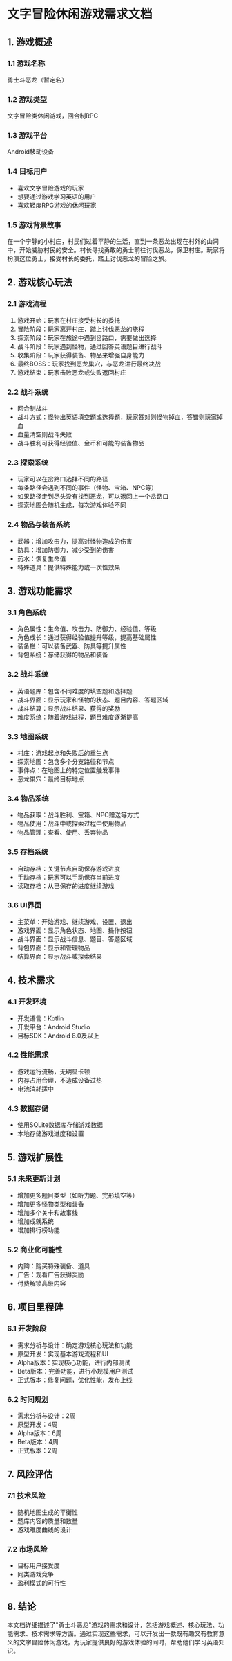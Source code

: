 # 文字冒险休闲游戏需求文档

## 1. 游戏概述

### 1.1 游戏名称
勇士斗恶龙（暂定名）

### 1.2 游戏类型
文字冒险类休闲游戏，回合制RPG

### 1.3 游戏平台
Android移动设备

### 1.4 目标用户
- 喜欢文字冒险游戏的玩家
- 想要通过游戏学习英语的用户
- 喜欢轻度RPG游戏的休闲玩家

### 1.5 游戏背景故事
在一个宁静的小村庄，村民们过着平静的生活，直到一条恶龙出现在村外的山洞中，开始威胁村民的安全。村长寻找勇敢的勇士前往讨伐恶龙，保卫村庄。玩家将扮演这位勇士，接受村长的委托，踏上讨伐恶龙的冒险之旅。

## 2. 游戏核心玩法

### 2.1 游戏流程
1. 游戏开始：玩家在村庄接受村长的委托
2. 冒险阶段：玩家离开村庄，踏上讨伐恶龙的旅程
3. 探索阶段：玩家在旅途中遇到岔路口，需要做出选择
4. 战斗阶段：玩家遇到怪物，通过回答英语题目进行战斗
5. 收集阶段：玩家获得装备、物品来增强自身能力
6. 最终BOSS：玩家找到恶龙巢穴，与恶龙进行最终决战
7. 游戏结束：玩家击败恶龙或失败返回村庄

### 2.2 战斗系统
- 回合制战斗
- 战斗方式：怪物出英语填空题或选择题，玩家答对则怪物掉血，答错则玩家掉血
- 血量清空则战斗失败
- 战斗胜利可获得经验值、金币和可能的装备物品

### 2.3 探索系统
- 玩家可以在岔路口选择不同的路径
- 每条路径会遇到不同的事件（怪物、宝箱、NPC等）
- 如果路径走到尽头没有找到恶龙，可以返回上一个岔路口
- 探索地图会随机生成，每次游戏体验不同

### 2.4 物品与装备系统
- 武器：增加攻击力，提高对怪物造成的伤害
- 防具：增加防御力，减少受到的伤害
- 药水：恢复生命值
- 特殊道具：提供特殊能力或一次性效果

## 3. 游戏功能需求

### 3.1 角色系统
- 角色属性：生命值、攻击力、防御力、经验值、等级
- 角色成长：通过获得经验值提升等级，提高基础属性
- 装备栏：可以装备武器、防具等提升属性
- 背包系统：存储获得的物品和装备

### 3.2 战斗系统
- 英语题库：包含不同难度的填空题和选择题
- 战斗界面：显示玩家和怪物的状态、题目内容、答题区域
- 战斗结算：显示战斗结果、获得的奖励
- 难度系统：随着游戏进程，题目难度逐渐提高

### 3.3 地图系统
- 村庄：游戏起点和失败后的重生点
- 探索地图：包含多个分支路径和节点
- 事件点：在地图上的特定位置触发事件
- 恶龙巢穴：最终目标地点

### 3.4 物品系统
- 物品获取：战斗胜利、宝箱、NPC赠送等方式
- 物品使用：战斗中或探索过程中使用物品
- 物品管理：查看、使用、丢弃物品

### 3.5 存档系统
- 自动存档：关键节点自动保存游戏进度
- 手动存档：玩家可以手动保存当前进度
- 读取存档：从已保存的进度继续游戏

### 3.6 UI界面
- 主菜单：开始游戏、继续游戏、设置、退出
- 游戏界面：显示角色状态、地图、操作按钮
- 战斗界面：显示战斗信息、题目、答题区域
- 背包界面：显示和管理物品
- 结算界面：显示战斗或探索结果

## 4. 技术需求

### 4.1 开发环境
- 开发语言：Kotlin
- 开发平台：Android Studio
- 目标SDK：Android 8.0及以上

### 4.2 性能需求
- 游戏运行流畅，无明显卡顿
- 内存占用合理，不造成设备过热
- 电池消耗适中

### 4.3 数据存储
- 使用SQLite数据库存储游戏数据
- 本地存储游戏进度和设置

## 5. 游戏扩展性

### 5.1 未来更新计划
- 增加更多题目类型（如听力题、完形填空等）
- 增加更多怪物类型和装备
- 增加多个关卡和故事线
- 增加成就系统
- 增加排行榜功能

### 5.2 商业化可能性
- 内购：购买特殊装备、道具
- 广告：观看广告获得奖励
- 付费解锁高级内容

## 6. 项目里程碑

### 6.1 开发阶段
- 需求分析与设计：确定游戏核心玩法和功能
- 原型开发：实现基本游戏流程和UI
- Alpha版本：实现核心功能，进行内部测试
- Beta版本：完善功能，进行小规模用户测试
- 正式版本：修复问题，优化性能，发布上线

### 6.2 时间规划
- 需求分析与设计：2周
- 原型开发：4周
- Alpha版本：6周
- Beta版本：4周
- 正式版本：2周

## 7. 风险评估

### 7.1 技术风险
- 随机地图生成的平衡性
- 题库内容的质量和数量
- 游戏难度曲线的设计

### 7.2 市场风险
- 目标用户接受度
- 同类游戏竞争
- 盈利模式的可行性

## 8. 结论

本文档详细描述了"勇士斗恶龙"游戏的需求和设计，包括游戏概述、核心玩法、功能需求、技术需求等方面。通过实现这些需求，可以开发出一款既有趣又有教育意义的文字冒险休闲游戏，为玩家提供良好的游戏体验的同时，帮助他们学习英语知识。